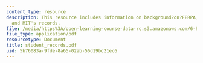 ```yaml
---
content_type: resource
description: This resource includes information on background?on?FERPA, FERPA?implementation,
  and MIT's records.
file: /media/https%3A/open-learning-course-data-rc.s3.amazonaws.com/6-805-ethics-and-the-law-on-the-electronic-frontier-fall-2005/5b76083a9fde8a6502ab56d19bc21ec6_student_records.pdf
file_type: application/pdf
resourcetype: Document
title: student_records.pdf
uid: 5b76083a-9fde-8a65-02ab-56d19bc21ec6
---
```

